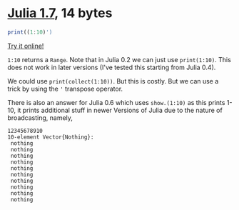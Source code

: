 # [Julia 1.7][1], 14 bytes
    
```julia
print((1:10)')
```    
[Try it online!][2]

`1:10` returns a `Range`. Note that in Julia 0.2 we can just use `print(1:10)`. This does not work in later versions (I've tested this starting from Julia 0.4).   

We could use `print(collect(1:10))`. But this is costly. But we can use a trick by using the `'` transpose operator.

There is also an answer for Julia 0.6 which uses `show.(1:10)` as this prints 1-10, it prints additional stuff in newer Versions of Julia due to the nature of broadcasting, namely,

```
12345678910
10-element Vector{Nothing}:
 nothing
 nothing
 nothing
 nothing
 nothing
 nothing
 nothing
 nothing
 nothing
 nothing
```
    
[1]: https://julialang.org/
[2]: https://tio.run/##yyrNyUw0rPj/v6AoM69EQ8PQytBAU13zf50GkP4PAA